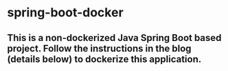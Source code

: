 # spring-boot-docker
## This is a non-dockerized Java Spring Boot based project. Follow the instructions in the blog (details below) to dockerize this application.
